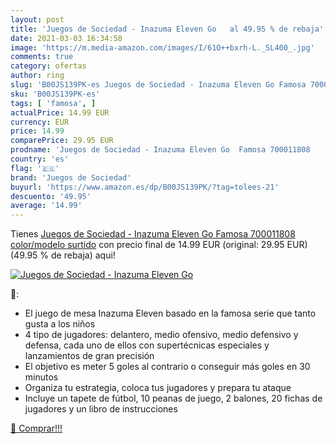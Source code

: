 ```yaml
---
layout: post
title: 'Juegos de Sociedad - Inazuma Eleven Go   al 49.95 % de rebaja'
date: 2021-03-03 16:34:58
image: 'https://m.media-amazon.com/images/I/61O++bxrh-L._SL400_.jpg'
comments: true
category: ofertas
author: ring
slug: 'B00JS139PK-es Juegos de Sociedad - Inazuma Eleven Go Famosa 700011808...'
sku: 'B00JS139PK-es'
tags: [ 'famosa', ]
actualPrice: 14.99 EUR
currency: EUR
price: 14.99
comparePrice: 29.95 EUR
prodname: 'Juegos de Sociedad - Inazuma Eleven Go  Famosa 700011808    color/modelo surtido'
country: 'es'
flag: '🇪🇸'
brand: 'Juegos de Sociedad'
buyurl: 'https://www.amazon.es/dp/B00JS139PK/?tag=tolees-21'
descuento: '49.95'
average: '14.99'
---
```


Tienes [Juegos de Sociedad - Inazuma Eleven Go  Famosa 700011808    color/modelo surtido](https://www.amazon.es/dp/B00JS139PK/?tag=tolees-21) con precio final de  14.99 EUR (original: 29.95 EUR) (49.95 %  de rebaja) aqui!

[![Juegos de Sociedad - Inazuma Eleven Go  ](https://m.media-amazon.com/images/I/61O++bxrh-L._SL400_.jpg)](https://www.amazon.es/dp/B00JS139PK/?tag=tolees-21)

🔎:

- El juego de mesa Inazuma Eleven basado en la famosa serie que tanto gusta a los niños
- 4 tipo de jugadores: delantero, medio ofensivo, medio defensivo y defensa, cada uno de ellos con supertécnicas especiales y lanzamientos de gran precisión
- El objetivo es meter 5 goles al contrario o conseguir más goles en 30 minutos
- Organiza tu estrategia, coloca tus jugadores y prepara tu ataque
- Incluye un tapete de fútbol, 10 peanas de juego, 2 balones, 20 fichas de jugadores y un libro de instrucciones

[🛒 Comprar!!!](https://www.amazon.es/dp/B00JS139PK/?tag=tolees-21)
